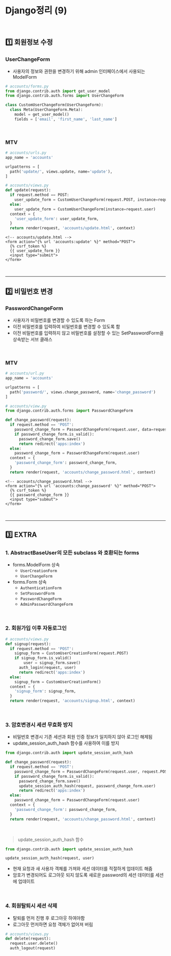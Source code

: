 # Django정리 (9)

​    

## 1️⃣ 회원정보 수정

### UserChangeForm

- 사용자의 정보와 권한을 변경하기 위해 admin 인터페이스에서 사용되는 ModelForm

```python
# accounts/forms.py
from django.contrib.auth import get_user_model
from django.contrib.auth.forms import UserChangeForm

class CustomUserChangeForm(UserChangeForm):
  class Meta(UserChangeForm.Meta):
    model = get_user_model()
    fields = ['email', 'first_name', 'last_name']
```

​    

### MTV

```python
# accounts/urls.py
app_name = 'accounts'

urlpatterns = [
  path('update/', views.update, name='update'),
]
```

```python
# accounts/views.py
def update(request):
  if request.method == POST:
    user_update_form = CustomUserChangeForm(request.POST, instance=request.user)
  else:
    user_update_form = CustomUserChangeForm(instance=request.user)
  context = {
    'user_update_form': user_update_form,
  }
  return render(request, 'accounts/update.html', context)
```

```django
<!-- accounts/update.html -->
<form action="{% url 'accounts:update' %}" method="POST">
  {% csrf_token %}
  {{ user_update_form }}
  <input type="submit">
</form>
```

​    

---

## 2️⃣ 비밀번호 변경

### PasswordChangeForm

- 사용자가 비밀번호를 변경할 수 있도록 하는 Form
- 이전 비밀번호를 입력하여 비밀번호를 변경할 수 있도록 함
- 이전 비밀번호를 입력하지 않고 비밀번호를 설정할 수 있는 SetPasswordForm을 상속받는 서브 클래스

​    

### MTV

```python
# accounts/url.py
app_name = 'accounts'

urlpatterns = [
  path('password/', views.change_password, name='change_password')
]
```

```python
# accounts/view.py
from django.contrib.auth.forms import PasswordChangeForm

def change_password(request):
  if request.method == 'POST':
    password_change_form = PasswordChangeForm(request.user, data=request.POST)
    if password_change_form.is_valid():
      password_change_form.save()
      return redirect('apps:index')
  else:
    password_change_form = PasswordChangeForm(request.user)
  context = {
    'password_change_form': password_change_form,
  }
  return render(request, 'accounts/change_password.html', context)
```

```django
<!-- accounts/change_password.html -->
<form action="{% url 'accounts:change_password' %}" method="POST">
  {% csrf_token %}
  {{ password_change_form }}
  <input type="submut">
</form>
```

​    

---

## 3️⃣ EXTRA

### 1. AbstractBaseUser의 모든 subclass 와 호환되는 forms

- forms.ModelForm 상속
  - `UserCreationForm`
  - `UserChangeForm`
- forms.Form 상속
  - `AuthenticationForm`
  - `SetPasswordForm`
  - `PasswordChangeForm`
  - `AdminPasswordChangeForm`

​    

### 2. 회원가입 이후 자동로그인

```python
# accounts/views.py
def signup(request):
  if request.method == 'POST':
    signup_form = CustomUserCreationForm(request.POST)
    if signup_form.is_valid()
    	user = signup_form.save()
      auth_login(request, user)
      return redirect('apps:index')
  else:
    signup_form = CustomUserCreationForm()
  context = {
    'signup_form': signup_form,
  }
  return render(request, 'accounts/signup.html', context)
```

​    

### 3. 암호변경시 세션 무효화 방지

- 비밀번호 변경시 기존 세션과 회원 인증 정보가 일치하지 않아 로그인 해제됨
- update_session_auth_hash 함수를 사용하여 이를 방지

```python
from django.contrib.auth import update_session_auth_hash

def change_password(request):
  if request.method == 'POST':
    password_change_form = PasswordChangeForm(request.user, request.POST)
    if password_change_form.is_valid():
      password_change_form.save()
      update_session_auth_hash(request, password_change_form.user)
      return redirect('apps:index')
  else:
  	password_change_form = PasswordChangeForm(request.user)
  context = {
    'password_change_form': password_change_form,
  }
  return render(request, 'accounts/change_password.html', context)
```

​    

> update_session_auth_hash 함수

```python
from django.contrib.auth import update_session_auth_hash

update_session_auth_hash(request, user)
```

- 현재 요청과 새 사용자 객체를 가져와 세션 데이터를 적절하게 업데이트 해줌
- 암호가 변경되어도 로그아웃 되지 않도록 새로운 password의 세션 데이터를 세션에 업데이트

​    

### 4.  회원탈퇴시 세션 삭제

- 탈퇴를 먼저 진행 후 로그아웃 하여야함
- 로그아웃 먼저하면 요청 객체가 없어져 버림

```python
# accounts/views.py
def delete(request):
  request.user.delete()
  auth_logout(request)
```

